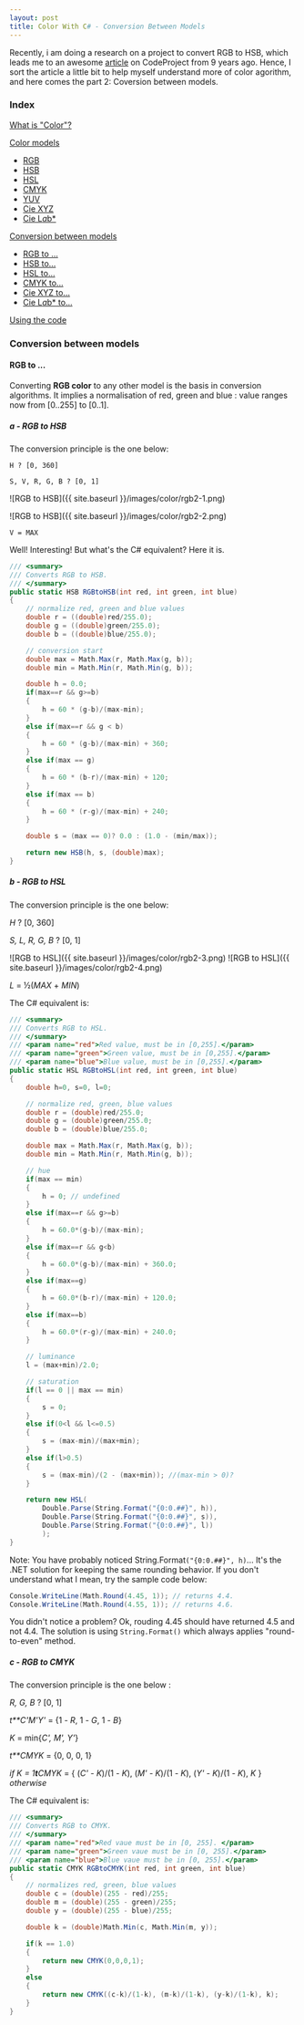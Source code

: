 ```yaml
---
layout: post
title: Color With C# - Conversion Between Models
---
```

Recently, i am doing a research on a project to convert RGB to HSB, which leads me to an awesome [article](http://www.codeproject.com/Articles/19045/Manipulating-colors-in-NET-Part-1) on CodeProject from 9 years ago. Hence, I sort the article a little bit to help myself understand more of color agorithm, and here comes the part 2: Coversion between models.

### Index
[What is "Color"?](http://www.westudio.ml/Color-1/#def)

[Color models](http://www.westudio.ml/Color-1/#cm)

- [RGB](http://www.westudio.ml/Color-1/#rgb)
- [HSB](http://www.westudio.ml/Color-1/#hsb) 
- [HSL](http://www.westudio.ml/Color-1/#hsl) 
- [CMYK](http://www.westudio.ml/Color-1/#cmyk) 
- [YUV](http://www.westudio.ml/Color-1/#yuv)
- [Cie XYZ](http://www.westudio.ml/Color-1/#xyz) 
- [Cie L*a*b*](http://www.westudio.ml/Color-1/#lab) 

[Conversion between models](#cbm)

- [RGB to ...](#rgb2) 
- [HSB to...](#hsb2)
- [HSL to...](#hsl2)
- [CMYK to...](#cmyk2)
- [Cie XYZ to...](#xyz2)
- [Cie L*a*b* to...](#lab2)

[Using the code](#utc) 

### Conversion between models

<a name="cbm" id="cbm"></a>

#### RGB to ...

<a name="rgb2" id="rgb2"></a>
Converting **RGB color** to any other model is the basis in conversion algorithms. It implies a normalisation of red, green and blue : value ranges now from [0..255] to [0..1].

##### a - RGB to HSB

The conversion principle is the one below:


`H ? [0, 360]`

`S, V, R, G, B ? [0, 1]`

![RGB to HSB]({{ site.baseurl }}/images/color/rgb2-1.png)

![RGB to HSB]({{ site.baseurl }}/images/color/rgb2-2.png)

`V = MAX`

Well! Interesting! But what's the C# equivalent? Here it is.

```c#
/// <summary>
/// Converts RGB to HSB.
/// </summary>
public static HSB RGBtoHSB(int red, int green, int blue)
{
    // normalize red, green and blue values
    double r = ((double)red/255.0);
    double g = ((double)green/255.0);
    double b = ((double)blue/255.0);

    // conversion start
    double max = Math.Max(r, Math.Max(g, b));
    double min = Math.Min(r, Math.Min(g, b));

    double h = 0.0;
    if(max==r && g>=b)
    {
        h = 60 * (g-b)/(max-min);
    }
    else if(max==r && g < b)
    {
        h = 60 * (g-b)/(max-min) + 360;
    }
    else if(max == g)
    {
        h = 60 * (b-r)/(max-min) + 120;
    }
    else if(max == b)
    {
        h = 60 * (r-g)/(max-min) + 240;
    }

    double s = (max == 0)? 0.0 : (1.0 - (min/max));

    return new HSB(h, s, (double)max);
}
```
##### b - RGB to HSL

The conversion principle is the one below:

*H* ? [0, 360]

*S, L, R, G, B* ? [0, 1]

![RGB to HSL]({{ site.baseurl }}/images/color/rgb2-3.png)
![RGB to HSL]({{ site.baseurl }}/images/color/rgb2-4.png)

*L* = ½(*MAX* + *MIN*)

The C# equivalent is:

```c#
/// <summary>
/// Converts RGB to HSL.
/// </summary>
/// <param name="red">Red value, must be in [0,255].</param>
/// <param name="green">Green value, must be in [0,255].</param>
/// <param name="blue">Blue value, must be in [0,255].</param>
public static HSL RGBtoHSL(int red, int green, int blue)
{
    double h=0, s=0, l=0;

    // normalize red, green, blue values
    double r = (double)red/255.0;
    double g = (double)green/255.0;
    double b = (double)blue/255.0;

    double max = Math.Max(r, Math.Max(g, b));
    double min = Math.Min(r, Math.Min(g, b));

    // hue
    if(max == min)
    {
        h = 0; // undefined
    }
    else if(max==r && g>=b)
    {
        h = 60.0*(g-b)/(max-min);
    }
    else if(max==r && g<b)
    {
        h = 60.0*(g-b)/(max-min) + 360.0;
    }
    else if(max==g)
    {
        h = 60.0*(b-r)/(max-min) + 120.0;
    }
    else if(max==b)
    {
        h = 60.0*(r-g)/(max-min) + 240.0;
    }

    // luminance
    l = (max+min)/2.0;

    // saturation
    if(l == 0 || max == min)
    {
        s = 0;
    }
    else if(0<l && l<=0.5)
    {
        s = (max-min)/(max+min);
    }
    else if(l>0.5)
    {
        s = (max-min)/(2 - (max+min)); //(max-min > 0)?
    }

    return new HSL(
        Double.Parse(String.Format("{0:0.##}", h)),
        Double.Parse(String.Format("{0:0.##}", s)),
        Double.Parse(String.Format("{0:0.##}", l))
        );
}
```
Note: You have probably noticed String.Format`("{0:0.##}", h)`... It's the .NET solution for keeping the same rounding behavior. If you don't understand what I mean, try the sample code below: 

```c#
Console.WriteLine(Math.Round(4.45, 1)); // returns 4.4.
Console.WriteLine(Math.Round(4.55, 1)); // returns 4.6.
```

You didn't notice a problem? Ok, rouding 4.45 should have returned 4.5 and not 4.4. The solution is using `String.Format()` which always applies "round-to-even" method. 

##### c - RGB to CMYK

The conversion principle is the one below :

*R, G, B* ? [0, 1]

*t**C'M'Y'* = {1 - *R*, 1 - *G*, 1 - *B*}

*K* = min{*C', M', Y'*}

*t**CMYK* = {0, 0, 0, 1}

 *if K = 1**t**CMYK* = { (*C' - K*)/(1 - *K*), (*M' - K*)/(1 - *K*), (*Y' - K*)/(1 - *K*), *K* } *otherwise*

The C# equivalent is:

```c#
/// <summary>
/// Converts RGB to CMYK.
/// </summary>
/// <param name="red">Red vaue must be in [0, 255]. </param>
/// <param name="green">Green vaue must be in [0, 255].</param>
/// <param name="blue">Blue vaue must be in [0, 255].</param>
public static CMYK RGBtoCMYK(int red, int green, int blue)
{
    // normalizes red, green, blue values
    double c = (double)(255 - red)/255;
    double m = (double)(255 - green)/255;
    double y = (double)(255 - blue)/255;

    double k = (double)Math.Min(c, Math.Min(m, y));

    if(k == 1.0)
    {
        return new CMYK(0,0,0,1);
    }
    else
    {
        return new CMYK((c-k)/(1-k), (m-k)/(1-k), (y-k)/(1-k), k);
    }
}
```
